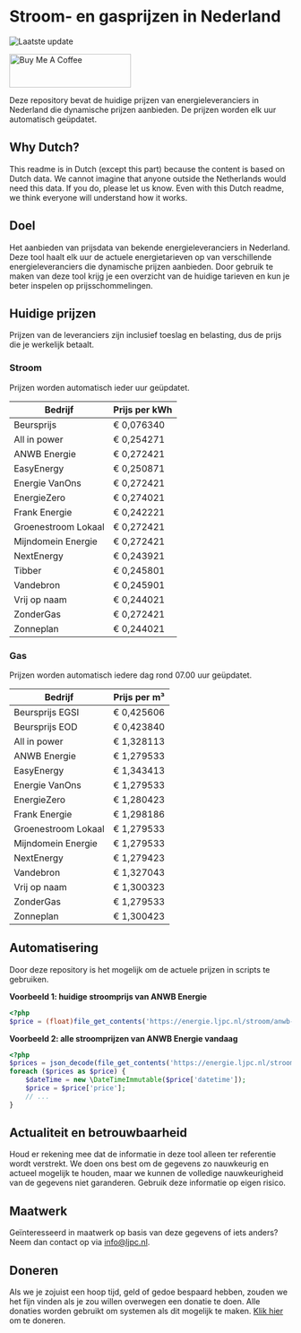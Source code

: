 # Stroom- en gasprijzen in Nederland

![Laatste update](https://img.shields.io/badge/laatste%20update-2024--12--23%2015%3A00%20CET-brightgreen)

<a href="https://www.buymeacoffee.com/Lars-" target="_blank"><img src="https://cdn.buymeacoffee.com/buttons/v2/default-orange.png" alt="Buy Me A Coffee" height="60" style="height: 60px !important;width: 217px !important;" ></a>

Deze repository bevat de huidige prijzen van energieleveranciers in Nederland die dynamische prijzen aanbieden. De prijzen worden elk uur automatisch geüpdatet.

## Why Dutch?

This readme is in Dutch (except this part) because the content is based on Dutch data. We cannot imagine that anyone outside the Netherlands would need this data. If you do, please let us know. Even with this Dutch readme, we think
everyone will understand how it works.

## Doel

Het aanbieden van prijsdata van bekende energieleveranciers in Nederland. Deze tool haalt elk uur de actuele energietarieven op van verschillende energieleveranciers die dynamische prijzen aanbieden. Door gebruik te maken van deze tool
krijg je een overzicht van de huidige tarieven en kun je beter inspelen op prijsschommelingen.

## Huidige prijzen

Prijzen van de leveranciers zijn inclusief toeslag en belasting, dus de prijs die je werkelijk betaalt.

### Stroom

Prijzen worden automatisch ieder uur geüpdatet.

 Bedrijf | Prijs per kWh 
---------|---------------
Beursprijs | € 0,076340
All in power | € 0,254271
ANWB Energie | € 0,272421
EasyEnergy | € 0,250871
Energie VanOns | € 0,272421
EnergieZero | € 0,274021
Frank Energie | € 0,242221
Groenestroom Lokaal | € 0,272421
Mijndomein Energie | € 0,272421
NextEnergy | € 0,243921
Tibber | € 0,245801
Vandebron | € 0,245901
Vrij op naam | € 0,244021
ZonderGas | € 0,272421
Zonneplan | € 0,244021


### Gas

Prijzen worden automatisch iedere dag rond 07.00 uur geüpdatet.

 Bedrijf | Prijs per m³ 
---------|--------------
Beursprijs EGSI | € 0,425606
Beursprijs EOD | € 0,423840
All in power | € 1,328113
ANWB Energie | € 1,279533
EasyEnergy | € 1,343413
Energie VanOns | € 1,279533
EnergieZero | € 1,280423
Frank Energie | € 1,298186
Groenestroom Lokaal | € 1,279533
Mijndomein Energie | € 1,279533
NextEnergy | € 1,279423
Vandebron | € 1,327043
Vrij op naam | € 1,300323
ZonderGas | € 1,279533
Zonneplan | € 1,300423


## Automatisering

Door deze repository is het mogelijk om de actuele prijzen in scripts te gebruiken.

**Voorbeeld 1: huidige stroomprijs van ANWB Energie**

```php
<?php
$price = (float)file_get_contents('https://energie.ljpc.nl/stroom/anwb-energie-nu.txt');

```

**Voorbeeld 2: alle stroomprijzen van ANWB Energie vandaag**

```php
<?php
$prices = json_decode(file_get_contents('https://energie.ljpc.nl/stroom/all-in-power-vandaag.json'),true);
foreach ($prices as $price) {
    $dateTime = new \DateTimeImmutable($price['datetime']);
    $price = $price['price'];
    // ...
}
```

## Actualiteit en betrouwbaarheid

Houd er rekening mee dat de informatie in deze tool alleen ter referentie wordt verstrekt. We doen ons best om de gegevens zo nauwkeurig en actueel mogelijk te houden, maar we kunnen de volledige nauwkeurigheid van de gegevens niet
garanderen. Gebruik deze informatie op eigen risico.

## Maatwerk

Geïnteresseerd in maatwerk op basis van deze gegevens of iets anders? Neem dan contact op
via [info@ljpc.nl](mailto:info@ljpc.nl?subject=Energie%20prijzen).

## Doneren

Als we je zojuist een hoop tijd, geld of gedoe bespaard hebben, zouden we het fijn vinden als je zou willen overwegen een
donatie te doen. Alle donaties worden gebruikt om systemen als dit mogelijk te
maken. [Klik hier](https://www.buymeacoffee.com/Lars-) om te doneren.
